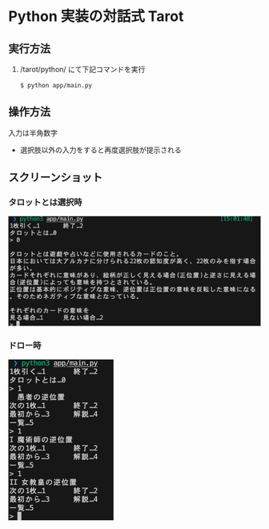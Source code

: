 # Python 実装の対話式 Tarot
## 実行方法
1. /tarot/python/ にて下記コマンドを実行
   ```
   $ python app/main.py
   ```
## 操作方法
入力は半角数字
- 選択肢以外の入力をすると再度選択肢が提示される
## スクリーンショット
### タロットとは選択時
![](./img/README_python_info.png)
### ドロー時
![](./img/README_python_drow.png)